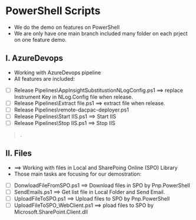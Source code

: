 
# PowerShell Scripts
- We do the demo on features on PowerShell
- We are only have one main branch included many folder on each prject on one feature demo.

## I. AzureDevops 
- Working with AzureDevops pipeline
- All features are included:
- [ ] Release Pipelines\AppInsightSubstitustionNLogConfig.ps1 ==> replace Instrument Key in NLog.Config file when release.
- [ ] Release Pipelines\Extract file.ps1	==> extract file when release.
- [ ] Release Pipelines\remote-dacpac-deployer.ps1
- [ ] Release Pipelines\Start IIS.ps1	==> Start IIS 
- [ ] Release Pipelines\Stop IIS.ps1	==> Stop IIS 
> .

## II. Files 
- ==> Working with files in Local and SharePoing Online (SPO) Library
- Those main tasks are focusing for our demostration:
- [ ] DonwloadFileFromSPO.ps1 ==> Download files in SPO by Pnp.PowerShell
- [ ] SendEmails.ps1	==> Get list file in Local Folder and Send Email.
- [ ] UploadFileToSPO.ps1	==> Upload files to SPO by Pnp.PowerShell
- [ ] UploadFileToSPO_WebClient.ps1 ==> pload files to SPO by Microsoft.SharePoint.Client.dll
> 
> 